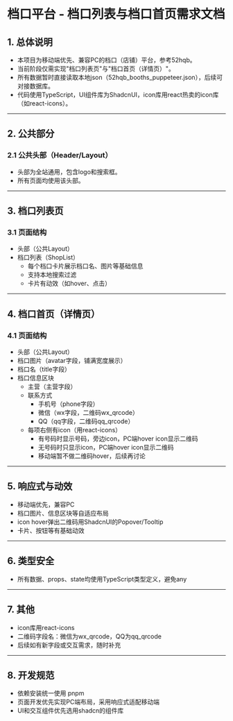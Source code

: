 # 档口平台 - 档口列表与档口首页需求文档

## 1. 总体说明

- 本项目为移动端优先、兼容PC的档口（店铺）平台，参考52hqb。
- 当前阶段仅需实现"档口列表页"与"档口首页（详情页）"。
- 所有数据暂时直接读取本地json（52hqb_booths_puppeteer.json），后续可对接数据库。
- 代码使用TypeScript，UI组件库为ShadcnUI，icon库用react热卖的icon库（如react-icons）。

---

## 2. 公共部分

### 2.1 公共头部（Header/Layout）

- 头部为全站通用，包含logo和搜索框。
- 所有页面均使用该头部。

---

## 3. 档口列表页

### 3.1 页面结构

- 头部（公共Layout）
- 档口列表（ShopList）
  - 每个档口卡片展示档口名、图片等基础信息
  - 支持本地搜索过滤
  - 卡片有动效（如hover、点击）

---

## 4. 档口首页（详情页）

### 4.1 页面结构

- 头部（公共Layout）
- 档口图片（avatar字段，铺满宽度展示）
- 档口名（title字段）
- 档口信息区块
  - 主营（主营字段）
  - 联系方式
    - 手机号（phone字段）
    - 微信（wx字段，二维码wx_qrcode）
    - QQ（qq字段，二维码qq_qrcode）
  - 每项右侧有icon（用react-icons）
    - 有号码时显示号码，旁边icon，PC端hover icon显示二维码
    - 无号码时只显示icon，PC端hover icon显示二维码
    - 移动端暂不做二维码hover，后续再讨论

---

## 5. 响应式与动效

- 移动端优先，兼容PC
- 档口图片、信息区块等自适应布局
- icon hover弹出二维码用ShadcnUI的Popover/Tooltip
- 卡片、按钮等有基础动效

---

## 6. 类型安全

- 所有数据、props、state均使用TypeScript类型定义，避免any

---

## 7. 其他

- icon库用react-icons
- 二维码字段名：微信为wx_qrcode，QQ为qq_qrcode
- 后续如有新字段或交互需求，随时补充

---

## 8. 开发规范

- 依赖安装统一使用 pnpm 
- 页面开发优先实现PC端布局，采用响应式适配移动端 
- UI和交互组件优先选用shadcn的组件库 